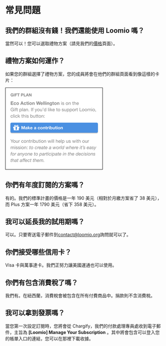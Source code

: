 # 常見問題

## 我們的群組沒有錢！我們還能使用 Loomio 嗎？

當然可以！您可以選取禮物方案（請見我們的[價格](http://loomio.org/pricing)頁面）。

## 禮物方案如何運作？

如果您的群組選擇了禮物方案，您的成員將會在他們的群組頁面看到像這樣的卡片：

<img class="screenshot" alt="禮物方案卡片" src="gift-plan-card.png" />

## 你們有年度訂閱的方案嗎？

有的。我們的標準計畫的價格是一年 190 美元（相對於月繳方案省了 38 美元），而 Plus 方案一年 1790 美元（省下 358 美元）。

## 我可以延長我的試用期嗎？

可以。只要寄送電子郵件到[contact@loomio.org](mailto:contact@loomio.org)詢問就可以了。

## 你們接受哪些信用卡？

Visa 卡與萬事達卡。我們正努力讓美國運通也可以使用。

## 你們有包含消費稅了嗎？

我們有。在紐西蘭，消費稅會被包含在所有付費商品中。捐款則不含消費稅。

## 我可以拿到發票嗎？

當您第一次設定訂閱時，您將會從 Chargify，我們的付款處理專員處收到電子郵件，主旨為 **[Loomio] Manage Your Subscription** 。其中將會包含可以登入您的帳單入口的連結，您可以在那裡下載收據。
